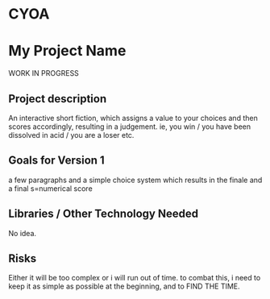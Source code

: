 # CYOA
# My Project Name
WORK IN PROGRESS
## Project description

An interactive short fiction, which assigns a value to your choices and then scores accordingly, resulting in a judgement. ie, you win / you have been dissolved in acid / you are a loser etc. 

## Goals for Version 1

a few paragraphs and a simple choice system which results in the finale and a final s=numerical score

## Libraries / Other Technology Needed

No idea. 

## Risks

Either it will be too complex or i will run out of time.
to combat this, i need to keep it as simple as possible at the beginning, and to FIND THE TIME.

